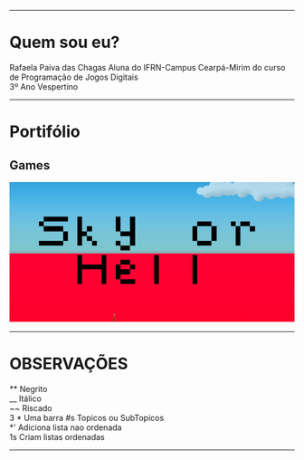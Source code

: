 
* * *   

# Quem sou eu?

 Rafaela Paiva das Chagas
 Aluna do IFRN-Campus Cearpá-Mirim do curso de Programação de Jogos Digitais  
 3º Ano Vespertino

* * *   

# Portifólio  

## Games    

[![](SoH.png)](https://rafaelapaivva.github.io/JogoSkyOrHelll/)


* * *   

# OBSERVAÇÕES

** Negrito  
__ Itálico  
~~ Riscado  
3 * Uma barra
#s Topicos ou SubTopicos  
*' Adiciona lista nao ordenada   
1s Criam listas ordenadas

* * * 
